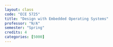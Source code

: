 ```yaml
---
layout: class
code: "ECE 5725"
title: "Design with Embedded Operating Systems"
professor: "N/A"
semester: "Spring"
credits: 4
categories: [5000]
---
```

